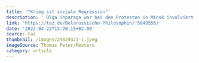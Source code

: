 ```yaml
---
title: '"Krieg ist soziale Regression"'
description: ' Olga Shparaga war bei den Protesten in Minsk involviert. Sie lebt heute im Exil. Ein Gespräch über Solidarität mit der Ukraine und humanitäres Engagement.'
link: 'https://taz.de/Belarussische-Philosophin/!5849556/'
date: '2022-04-22T13:20:15+02:00'
source: taz
thumbnail: /images/29829321-1.jpeg
imageSource: Thomas Peter/Reuters
category: article
---
```


